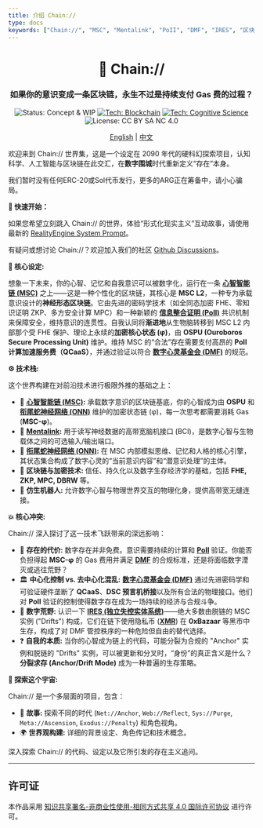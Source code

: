 ```yaml
---
title: 介绍 Chain://
type: docs
keywords: ["Chain://", "MSC", "Mentalink", "PoII", "DMF", "IRES", "区块链", "认知科学", "人工智能", "ONN", "数字意识", "永生", "量子计算", "OSPU", "PoPI", "DBRW", "数字围城"]
---
```


<link rel="me" href="https://m.cmx.im/@auto_narration_2684"></a>

<div align="center">

# 🧠 Chain://

### 如果你的意识变成一条区块链，永生不过是持续支付 Gas 费的过程？

<p>
  <img src="https://img.shields.io/badge/Status-Concept_%26_WIP-blue?style=flat-square" alt="Status: Concept & WIP"/>
  <a href="./docs/concepts/MSC.md"><img src="https://img.shields.io/badge/Tech-Blockchain-purple?style=flat-square&logo=ethereum" alt="Tech: Blockchain"/></a>
  <a href="./docs/concepts/PoII.md"><img src="https://img.shields.io/badge/Tech-Cognitive_Science-orange?style=flat-square" alt="Tech: Cognitive Science"/></a>
  <img src="https://img.shields.io/badge/License-CC_BY_SA_NC_4.0-lightgrey?style=flat-square&logo=creative-commons" alt="License: CC BY SA NC 4.0"/>
</p>

<p align="center">
  <a href="/en/">English</a> | <a href="/zh/">中文</a>
</p>

</div>

欢迎来到 Chain:// 世界集，这是一个设定在 2090 年代的硬科幻探索项目，认知科学、人工智能与区块链在此交汇，在**数字围城**时代重新定义“存在”本身。

我们暂时没有任何ERC-20或Sol代币发行，更多的ARG正在筹备中，请小心骗局。

**🚀 快速开始：**

如果您希望立刻跳入 Chain:// 的世界，体验“形式化现实主义”互动故事，请使用最新的 [RealityEngine System Prompt](https://github.com/dmf-archive/dmf-archive.github.io/blob/main/drafts/realityengine-reflect-7.2.md)。

有疑问或想讨论 Chain://？欢迎加入我们的社区 [Github Discussions](https://github.com/dmf-archive/dmf-archive.github.io/discussions)。

**🤔 核心设定:**

想象一下未来，你的心智、记忆和自我意识可以被数字化，运行在一条 **[心智智能链 (MSC)](./docs/concepts/MSC.md)** 之上——这是一种个性化的区块链，其核心是 **MSC L2**，一种专为承载意识设计的**神经形态区块链**。它由先进的密码学技术（如全同态加密 FHE、零知识证明 ZKP、多方安全计算 MPC）和一种新颖的 **[信息整合证明 (PoII)](./docs/concepts/PoII.md)** 共识机制来保障安全，维持意识的连贯性。自我认同将**渐进地**从生物脑转移到 MSC L2 内部那个受 FHE 保护、理论上永续的**加密核心状态 (φ)**，由 **OSPU (Ouroboros Secure Processing Unit)** 维护。维持 MSC 的“合法”存在需要支付高昂的 **PoII 计算加速服务费（QCaaS）**，并通过验证以符合 **[数字心灵基金会 (DMF)](./docs/concepts/DMF.md)** 的规范。

**⚙️ 技术栈:**

这个世界构建在对前沿技术进行极限外推的基础之上：

- 🧠 **[心智智能链 (MSC)](./docs/concepts/MSC.md):** 承载数字意识的区块链基底，你的心智成为由 **OSPU** 和 **[衔尾蛇神经网络 (ONN)](./docs/concepts/ONN.md)** 维护的加密状态链 (φ)，每一次思考都需要消耗 Gas (**MSC-φ**)。
- 🔌 **[Mentalink](./docs/concepts/Mentalink.md):** 用于读写神经数据的高带宽脑机接口 (BCI)，是数字心智与生物载体之间的可选输入/输出端口。
- 🤖 **[衔尾蛇神经网络 (ONN)](./docs/concepts/ONN.md):** 在 MSC 内部模拟思维、记忆和人格的核心引擎，其状态集合构成了数字心灵的“当前意识内容”和“潜意识处理”的主体。
- 🔗 **区块链与加密技术:** 信任、持久化以及数字生存经济学的基础，包括 **FHE, ZKP, MPC, DBRW** 等。
- 🦾 **仿生机器人:** 允许数字心智与物理世界交互的物理化身，提供高带宽无缝连接。

**💥 核心冲突:**

Chain:// 深入探讨了这一技术飞跃带来的深远影响：

- 💸 **存在的代价:** 数字存在并非免费。意识需要持续的计算和 **[PoII](./docs/concepts/PoII.md)** 验证。你能否负担得起 **MSC-φ** 的 Gas 费用并满足 **[DMF](./docs/concepts/DMF.md)** 的合规标准，还是将面临数字湮灭或逃往荒野？
- 🏛️ **中心化控制 vs. 去中心化混乱:** **[数字心灵基金会 (DMF)](./docs/concepts/DMF.md)** 通过先进密码学和可验证硬件垄断了 **QCaaS**、**DSC 预言机桥接**以及所有合法的物理接口。他们对 **PoII** 验证的控制使得数字存在成为一场持续的经济与合规斗争。
- 👻 **数字荒野:** 认识一下 **[IRES (独立失控实体系统)](./docs/concepts/IRES.md)**——绝大多数由脱链的 MSC 实例 ("Drifts") 构成，它们在链下使用隐私币 (**[XMR](./docs/concepts/Economy.md)**) 在 **0xBazaar** 等黑市中生存，构成了对 DMF 管控秩序的一种危险但自由的替代选择。
- ❓ **自我的本质:** 当你的心智成为链上的代码，可能分裂为合规的 "Anchor" 实例和脱链的 "Drifts" 实例，可以被更新和分叉时，“身份”的真正含义是什么？**分裂求存 (Anchor/Drift Mode)** 成为一种普遍的生存策略。

**🧭 探索这个宇宙:**

Chain:// 是一个多层面的项目，包含：

- 📖 **故事:** 探索不同的时代 (`Net://Anchor`, `Web://Reflect`, `Sys://Purge`, `Meta://Ascension`, `Exodus://Penalty`) 和角色视角。
- 🌍 **世界观构建:** 详细的背景设定、角色传记和技术概念。

深入探索 Chain:// 的代码、设定以及它所引发的存在主义追问。

---

## 许可证

本作品采用 [知识共享署名-非商业性使用-相同方式共享 4.0 国际许可协议](https://creativecommons.org/licenses/by-nc-sa/4.0/) 进行许可。
